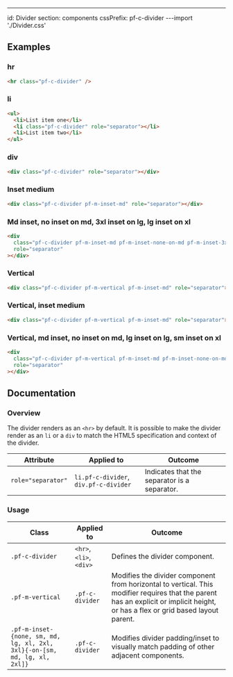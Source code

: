 ---
id: Divider
section: components
cssPrefix: pf-c-divider
---import './Divider.css'

## Examples

### hr

```html
<hr class="pf-c-divider" />

```

### li

```html
<ul>
  <li>List item one</li>
  <li class="pf-c-divider" role="separator"></li>
  <li>List item two</li>
</ul>

```

### div

```html
<div class="pf-c-divider" role="separator"></div>

```

### Inset medium

```html
<div class="pf-c-divider pf-m-inset-md" role="separator"></div>

```

### Md inset, no inset on md, 3xl inset on lg, lg inset on xl

```html
<div
  class="pf-c-divider pf-m-inset-md pf-m-inset-none-on-md pf-m-inset-3xl-on-lg pf-m-inset-lg-on-xl"
  role="separator"
></div>

```

### Vertical

```html
<div class="pf-c-divider pf-m-vertical pf-m-inset-md" role="separator"></div>

```

### Vertical, inset medium

```html
<div class="pf-c-divider pf-m-vertical pf-m-inset-md" role="separator"></div>

```

### Vertical, md inset, no inset on md, lg inset on lg, sm inset on xl

```html
<div
  class="pf-c-divider pf-m-vertical pf-m-inset-md pf-m-inset-none-on-md pf-m-inset-lg-on-lg pf-m-inset-sm-on-xl"
  role="separator"
></div>

```

## Documentation

### Overview

The divider renders as an `<hr>` by default. It is possible to make the divider render as an `li` or a `div` to match the HTML5 specification and context of the divider.

| Attribute          | Applied to                            | Outcome                                      |
| ------------------ | ------------------------------------- | -------------------------------------------- |
| `role="separator"` | `li.pf-c-divider`, `div.pf-c-divider` | Indicates that the separator is a separator. |

### Usage

| Class                                                                     | Applied to              | Outcome                                                                                                                                                                           |
| ------------------------------------------------------------------------- | ----------------------- | --------------------------------------------------------------------------------------------------------------------------------------------------------------------------------- |
| `.pf-c-divider`                                                           | `<hr>`, `<li>`, `<div>` | Defines the divider component.                                                                                                                                                    |
| `.pf-m-vertical`                                                          | `.pf-c-divider`         | Modifies the divider component from horizontal to vertical. This modifier requires that the parent has an explicit or implicit height, or has a flex or grid based layout parent. |
| `.pf-m-inset-{none, sm, md, lg, xl, 2xl, 3xl}{-on-[sm, md, lg, xl, 2xl]}` | `.pf-c-divider`         | Modifies divider padding/inset to visually match padding of other adjacent components.                                                                                            |
